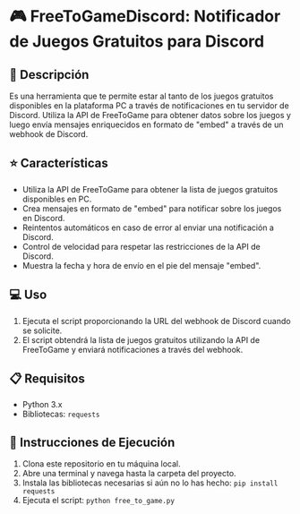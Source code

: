 # 🎮 FreeToGameDiscord: Notificador de Juegos Gratuitos para Discord

## 📄 Descripción

Es una herramienta que te permite estar al tanto de los juegos gratuitos disponibles en la plataforma PC a través de notificaciones en tu servidor de Discord. Utiliza la API de FreeToGame para obtener datos sobre los juegos y luego envía mensajes enriquecidos en formato de "embed" a través de un webhook de Discord.

## ⭐ Características

- Utiliza la API de FreeToGame para obtener la lista de juegos gratuitos disponibles en PC.
- Crea mensajes en formato de "embed" para notificar sobre los juegos en Discord.
- Reintentos automáticos en caso de error al enviar una notificación a Discord.
- Control de velocidad para respetar las restricciones de la API de Discord.
- Muestra la fecha y hora de envío en el pie del mensaje "embed".

## 💻 Uso

1. Ejecuta el script proporcionando la URL del webhook de Discord cuando se solicite.
2. El script obtendrá la lista de juegos gratuitos utilizando la API de FreeToGame y enviará notificaciones a través del webhook.

## 📋 Requisitos

- Python 3.x
- Bibliotecas: `requests`

## 🚀 Instrucciones de Ejecución

1. Clona este repositorio en tu máquina local.
2. Abre una terminal y navega hasta la carpeta del proyecto.
3. Instala las bibliotecas necesarias si aún no lo has hecho: `pip install requests`
4. Ejecuta el script: `python free_to_game.py`

